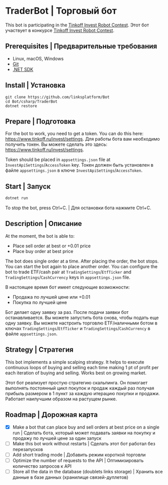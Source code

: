 # TraderBot | Торговый бот

This bot is participating in the [Tinkoff Invest Robot Contest](https://github.com/Tinkoff/invest-robot-contest).
Этот бот участвует в конкурсе [Tinkoff Invest Robot Contest](https://github.com/Tinkoff/invest-robot-contest).

## Prerequisites | Предварительные требования
* Linux, macOS, Windows
* [Git](https://git-scm.com/downloads)
* [.NET SDK](https://dotnet.microsoft.com/download)

## Install | Установка
```
git clone https://github.com/linksplatform/Bot
cd Bot/csharp/TraderBot
dotnet restore
```

## Prepare | Подготовка

For the bot to work, you need to get a token. You can do this here: https://www.tinkoff.ru/invest/settings.
Для работы бота вам необходимо получить токен. Вы можете сделать это здесь: https://www.tinkoff.ru/invest/settings.

Token should be placed in `appsettings.json` file at `InvestApiSettings`/`AccessToken` key.
Токен должен быть установлен в файле `appsettings.json` в ключе `InvestApiSettings`/`AccessToken`.

## Start | Запуск
```sh
dotnet run
```
To stop the bot, press Ctrl+C. | Для остановки бота нажмите Ctrl+C.

## Description | Описание

At the moment, the bot is able to:
* Place sell order at best or +0.01 price
* Place buy order at best price

The bot does single order at a time. After placing the order, the bot stops. You can start the bot again to place another order.
You can configure the bot to trade ETF/cash pair at `TradingSettings`/`EtfTicker` and `TradingSettings`/`CashCurrency` keys in `appsettings.json` file.

В настоящее время бот имеет следующие возможности:
* Продажа по лучшей цене или +0.01
* Покупка по лучшей цене

Бот делает одну заявку за раз. После подачи заявки бот останавливается. Вы можете запустить бота снова, чтобы подать еще одну заявку.
Вы можете настроить торговлю ETF/наличными ботом в ключах `TradingSettings`/`EtfTicker` и `TradingSettings`/`CashCurrency` в файле `appsettings.json`.

## Strategy | Стратегия

This bot implements a simple scalping strategy.
It helps to execute continuous loops of buying and selling each time making 1 pt of profit per each iteration of buying and selling.
Works best on growing market.

Этот бот реализует простую стратегию скальпинга.
Он помогает выполнять постоянный цикл покупок и продаж каждый раз получая прибыль размером в 1 пункт за каждую итерацию покупки и продажи.
Работает наилучшим образом на растущем рынке.

## Roadmap | Дорожная карта
- [x] Make a bot that can place buy and sell orders at best price on a single run | Сделать бота, который может подавать заявки на покупку и продажу по лучшей цене за один запуск
- [ ] Make this bot work without restarts | Сделать этот бот работал без перезапусков
- [ ] Add short trading mode | Добавить режим короткой торговли
- [ ] Optimize the number of requests to the API | Оптимизировать количество запросов к API
- [ ] Store all the data in the database (doublets links storage) | Хранить все данные в базе данных (хранилище связей-дуплетов)
